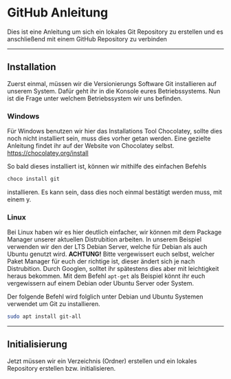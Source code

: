 # GitHub Anleitung
Dies ist eine Anleitung um sich ein lokales Git Repository zu erstellen und es anschließend mit einem GitHub Repository zu verbinden

_____

## Installation

Zuerst einmal, müssen wir die Versionierungs Software Git installieren auf unserem System. Dafür geht ihr in die Konsole eures Betriebssystems.
Nun ist die Frage unter welchem Betriebssystem wir uns befinden.


### Windows
Für Windows benutzen wir hier das Installations Tool Chocolatey, sollte dies noch nicht installiert sein, muss dies vorher getan werden. Eine gezielte Anleitung findet ihr auf der Website von Chocolatey selbst. 
https://chocolatey.org/install

So bald dieses installiert ist, können wir mithilfe des einfachen Befehls
```bash
choco install git
```
installieren. Es kann sein, dass dies noch einmal bestätigt werden muss, mit einem y.

### Linux
Bei Linux haben wir es hier deutlich einfacher, wir können mit dem Package Manager unserer aktuellen Distrubition arbeiten. In unserem Beispiel verwenden wir den der LTS Debian Server, welche für Debian als auch Ubuntu genutzt wird.
**ACHTUNG!** Bitte vergewissert euch selbst, welcher Paket Manager für euch der richtige ist, dieser ändert sich je nach Distrubition. Durch Googlen, solltet ihr spätestens dies aber mit leichtigkeit heraus bekommen. Mit dem Befehl `apt-get` als Beispiel könnt ihr euch vergewissern auf einem Debian oder Ubuntu Server oder System.

Der folgende Befehl wird folglich unter Debian und Ubuntu Systemen verwendet um Git zu installieren.
```bash
sudo apt install git-all
```

___

## Initialisierung

Jetzt müssen wir ein Verzeichnis (Ordner) erstellen und ein lokales Repository erstellen bzw. initialisieren.
    


